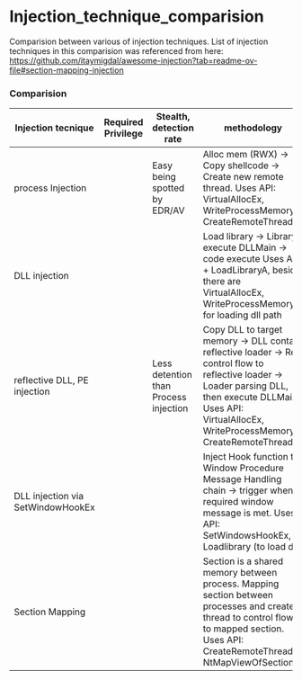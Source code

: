 # Injection_technique_comparision
Comparision between various of injection techniques. List of injection techniques in this comparision was referenced from here: https://github.com/itaymigdal/awesome-injection?tab=readme-ov-file#section-mapping-injection

### Comparision

| **Injection tecnique**            | **Required Privilege** | **Stealth, detection rate**           | **methodology**                                                                                                                                                                                                 | **Persitence** | **implementation complexity**  | **impact**                                                 | **uses case, target** |
|-----------------------------------|------------------------|---------------------------------------|-----------------------------------------------------------------------------------------------------------------------------------------------------------------------------------------------------------------|----------------|--------------------------------|------------------------------------------------------------|-----------------------|
| process Injection                 |                        | Easy being spotted by EDR/AV          | Alloc mem (RWX) -> Copy shellcode -> Create new remote thread. Uses API: VirtualAllocEx, WriteProcessMemory, CreateRemoteThreadEx                                                                               |                | medium (base on the shellcode) | Target Process                                             |                       |
| DLL injection                     |                        |                                       | Load library -> Library execute DLLMain -> code execute Uses API:<br> + LoadLibraryA, beside, there are VirtualAllocEx, WriteProcessMemory for loading dll path                                                |                | easy                           | Target Process                                             |                       |
| reflective DLL, PE injection      |                        | Less detention than Process injection | Copy DLL to target memory -> DLL contain reflective loader -> Re-control flow to reflective loader -> Loader parsing DLL, then execute DLLMain Uses API: VirtualAllocEx, WriteProcessMemory, CreateRemoteThread |                | hard                           | Target Process                                             |                       |
| DLL injection via SetWindowHookEx |                        |                                       | Inject Hook function to Window Procedure Message Handling chain -> trigger when required window message is met. Uses API: SetWindowsHookEx, Loadlibrary (to load dll)                                           |                | medium                         | Depend on arg in Setwindowshook Sometimes it can be global |                       |
| Section Mapping                   |                        |                                       | Section is a shared memory between process. Mapping section between processes and create thread to control flow to mapped section. Uses API: CreateRemoteThread, NtMapViewOfSection                             |                | easy                           | Can be global, base on the number of process map to        |                       |